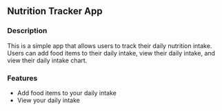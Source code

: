 ## Nutrition Tracker App
### Description
This is a simple app that allows users to track their daily nutrition intake. Users can add food items to their daily intake, view their daily intake, and view their daily intake chart.

### Features
- Add food items to your daily intake
- View your daily intake